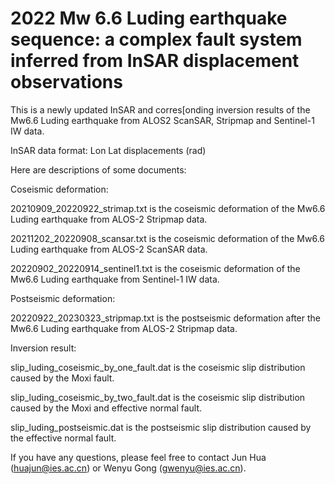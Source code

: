 # 2022 Mw 6.6 Luding earthquake sequence: a complex fault system inferred from InSAR displacement observations
This is a newly updated InSAR and corres[onding inversion results of the Mw6.6 Luding earthquake from ALOS2 ScanSAR, Stripmap and Sentinel-1 IW data. 

InSAR data format: Lon Lat displacements (rad)

Here are descriptions of some documents:

Coseismic deformation: 

20210909_20220922_strimap.txt is the coseismic deformation of the Mw6.6 Luding earthquake from ALOS-2 Stripmap data.

20211202_20220908_scansar.txt is the coseismic deformation of the Mw6.6 Luding earthquake from ALOS-2 ScanSAR data.

20220902_20220914_sentinel1.txt is the coseismic deformation of the Mw6.6 Luding earthquake from Sentinel-1 IW data.

Postseismic deformation:

20220922_20230323_stripmap.txt is the postseismic deformation after the Mw6.6 Luding earthquake from ALOS-2 Stripmap data.

Inversion result:

slip_luding_coseismic_by_one_fault.dat is the coseismic slip distribution caused by the Moxi fault.

slip_luding_coseismic_by_two_fault.dat is the coseismic slip distribution caused by the Moxi and effective normal fault.

slip_luding_postseismic.dat is the postseismic slip distribution caused by the effective normal fault.



If you have any questions, please feel free to contact Jun Hua (huajun@ies.ac.cn) or Wenyu Gong (gwenyu@ies.ac.cn).
